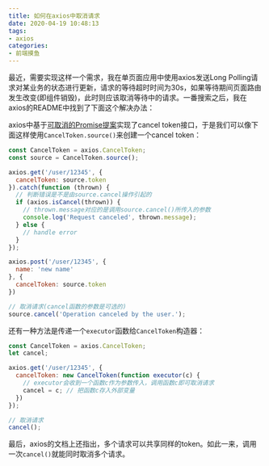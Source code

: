 ```yaml
---
title: 如何在axios中取消请求
date: 2020-04-19 10:48:13
tags:
- axios
categories:
- 前端摸鱼
---
```


最近，需要实现这样一个需求，我在单页面应用中使用axios发送Long Polling请求对某业务的状态进行更新，请求的等待超时时间为30s，如果等待期间页面路由发生改变(即组件销毁)，此时则应该取消等待中的请求。一番搜索之后，我在axios的README中找到了下面这个解决办法：

<!--more-->

axios中基于[可取消的Promise提案](https://github.com/tc39/proposal-cancelable-promises)实现了cancel token接口，于是我们可以像下面这样使用`CancelToken.source()`来创建一个cancel token：

```javascript
const CancelToken = axios.CancelToken;
const source = CancelToken.source();

axios.get('/user/12345', {
  cancelToken: source.token
}).catch(function (thrown) {
  // 判断错误是不是由source.cancel操作引起的
  if (axios.isCancel(thrown)) {
    // thrown.message对应的是调用source.cancel()所传入的参数
    console.log('Request canceled', thrown.message);
  } else {
    // handle error
  }
});

axios.post('/user/12345', {
  name: 'new name'
}, {
  cancelToken: source.token
})

// 取消请求(cancel函数的参数是可选的)
source.cancel('Operation canceled by the user.');
```

还有一种方法是传递一个`executor`函数给`CancelToken`构造器：

```javascript
const CancelToken = axios.CancelToken;
let cancel;

axios.get('/user/12345', {
  cancelToken: new CancelToken(function executor(c) {
    // executor会收到一个函数c作为参数传入，调用函数c即可取消请求
    cancel = c; // 把函数c存入外部变量
  })
});

// 取消请求
cancel();
```

最后，axios的文档上还指出，多个请求可以共享同样的token。如此一来，调用一次`cancel()`就能同时取消多个请求。

